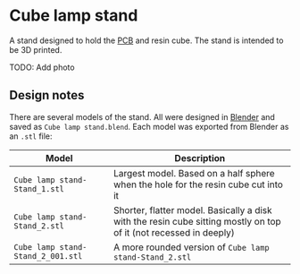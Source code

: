 # Cube lamp stand

A stand designed to hold the [PCB](../PCB/) and resin cube. The stand is intended to be 3D printed.

TODO: Add photo

## Design notes

There are several models of the stand. All were designed in [Blender](https://www.blender.org/) and saved as `Cube lamp stand.blend`. Each model was exported from Blender as an `.stl` file:

| Model                             | Description                                                                                                       |
| --------------------------------- | ----------------------------------------------------------------------------------------------------------------- |
| `Cube lamp stand-Stand_1.stl`     | Largest model. Based on a half sphere when the hole for the resin  cube cut into it                               |
| `Cube lamp stand-Stand_2.stl`     | Shorter, flatter model. Basically a disk with the resin cube sitting mostly on top of it (not recessed in deeply) |
| `Cube lamp stand-Stand_2_001.stl` | A more rounded version of `Cube lamp stand-Stand_2.stl`                                                           |
